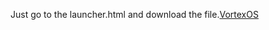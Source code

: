 Just go to the launcher.html and download the file.[VortexOS](https://exploit-master122.github.io/VortexOS/)
